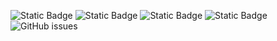 ![Static Badge](https://img.shields.io/badge/blacklists-60-000000) ![Static Badge](https://img.shields.io/badge/blacklisted-3119492-cc0000) ![Static Badge](https://img.shields.io/badge/whitelisted-2243-00CC00) ![Static Badge](https://img.shields.io/badge/streaming_blacklist-28107-000000) ![GitHub issues](https://img.shields.io/github/issues/fabriziosalmi/blacklists)
